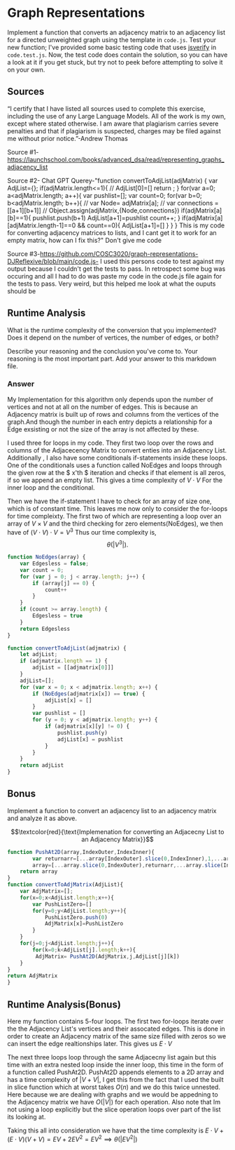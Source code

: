 # Graph Representations

Implement a function that converts an adjacency matrix to an adjacency list for
a directed unweighted graph using the template in `code.js`. Test your new
function; I've provided some basic testing code that uses
[jsverify](https://jsverify.github.io/) in `code.test.js`. Now, the test code
does contain the solution, so you can have a look at it if you get stuck, but
try not to peek before attempting to solve it on your own.
## Sources

“I certify that I have listed all sources used to complete this exercise, including the use
of any Large Language Models. All of the work is my own, except where stated
otherwise. I am aware that plagiarism carries severe penalties and that if plagiarism is
suspected, charges may be filed against me without prior notice.”-Andrew Thomas

Source #1-https://launchschool.com/books/advanced_dsa/read/representing_graphs_adjacency_list

Source #2-  Chat GPT Querey-"function convertToAdjList(adjMatrix) { var AdjList={}; if(adjMatrix.length<=1){ // AdjList[0]=[] return ; } for(var a=0; a<adjMatrix.length; a++){ var pushlist=[]; var count=0; for(var b=0; b<adjMatrix.length; b++){ // var Node= adjMatrix[a]; // var connections =[[a+1][b+1]] // Object.assign(adjMatrix,{Node,connections}) if(adjMatrix[a][b]==1){ pushlist.push(b+1) AdjList[a+1]=pushlist count++; } if(adjMatrix[a][adjMatrix.length-1]==0 && count==0){ AdjList[a+1]=[] } } } This is my code for converting adjacency matrices to lists, and I cant get it to work for an empty matrix, how can I fix this?" Don't give me code

Source #3-https://github.com/COSC3020/graph-representations-DJReflexive/blob/main/code.js- I used this persons code to test against my output because I couldn't get the tests to pass. In retrospect some bug was occuring and all I had to do was paste my code in the code.js file again for the tests to pass. Very weird, but this helped me look at what the ouputs should be



## Runtime Analysis

What is the runtime complexity of the conversion that you implemented? Does it
depend on the number of vertices, the number of edges, or both?

Describe your reasoning and the conclusion you've come to. Your reasoning is the
most important part. Add your answer to this markdown file.
### Answer

My Implementation for this algorithm only depends upon the number of vertices and not at all on the number of edges. This is because an Adjacency matrix is built up of rows and columns from the vertices of the graph.And though the number in each entry depicts a relationship for a Edge exsisting or not the size of the array is not affected by these.


I used three for loops in my code. They first two loop over the rows and columns of the Adjacecency Matrix to convert enties into an Adjacency List. Additionally , I also have some conditionals if-statements inside these loops. One of the conditionals uses a function called NoEdges and loops through the given row at the $ x'th $ iteration and checks if that element is all zeros, if so we append an empty list. This gives a time complexity of $V \cdot V$ For the inner loop and the conditional.

 Then we have the if-statement I have to check for an array of size one, which is of constant time. This leaves me now only to consider the for-loops for time compleixty. The first two of which are representing a loop over an array of $V \times V$ and the third checking for zero elements(NoEdges), we then have  of $(V\cdot V)\cdot V=V^3$ Thus our time complexity is, $$\theta(|V^3|).$$ 

```Javascript
function NoEdges(array) {
    var Edgesless = false;
    var count = 0;
    for (var j = 0; j < array.length; j++) {
        if (array[j] == 0) {
            count++
        }
    }
    if (count >= array.length) {
        Edgesless = true
    }
    return Edgesless
}

function convertToAdjList(adjmatrix) {
    let adjList;
    if (adjmatrix.length == 1) {
        adjList = [[adjmatrix[0]]]
    }
    adjList=[];
    for (var x = 0; x < adjmatrix.length; x++) {
        if (NoEdges(adjmatrix[x]) == true) {
            adjList[x] = []
        }
        var pushlist = []
        for (y = 0; y < adjmatrix.length; y++) {
            if (adjmatrix[x][y] != 0) {
                pushlist.push(y)
                adjList[x] = pushlist
            }
        }
    }
    return adjList
}
```


## Bonus

Implement a function to convert an adjacency list to an adjacency matrix and
analyze it as above.

$$\textcolor{red}{\text{Implemenation for converting an Adjacecny List to an Adjacency Matrix}}$$
```Javascript
function PushAt2D(array,IndexOuter,IndexInner){
        var returnarr=[...array[IndexOuter].slice(0,IndexInner),1,...array[IndexOuter].slice(IndexInner+1)]
        array=[...array.slice(0,IndexOuter),returnarr,...array.slice(IndexOuter+1)];
    return array
}
function convertToAdjMatrix(AdjList){
    var AdjMatrix=[];
    for(x=0;x<AdjList.length;x++){
        var PushListZero=[]
        for(y=0;y<AdjList.length;y++){
            PushListZero.push(0)
            AdjMatrix[x]=PushListZero
        }
    }
    for(j=0;j<AdjList.length;j++){
        for(k=0;k<AdjList[j].length;k++){
         AdjMatrix= PushAt2D(AdjMatrix,j,AdjList[j][k])
    }
}
return AdjMatrix
}
```
## Runtime Analysis(Bonus)
Here my function contains 5-four loops. The first two for-loops iterate over the the Adjacency List's vertices and their assocated edges. This is done in order to create an Adjacency matrix of the same size filled with zeros so we can insert the edge realtionships later. This gives us $E\cdot V$

The next three loops loop through the same Adjacecny list again but this time with an extra nested loop inside the inner loop, this time in the form of a function called PushAt2D. PushAt2D appends elements to a 2D array and has a time complexity of $|V+V|$, I get this from the fact that I used the built in slice function which at worst takes $O(n)$ and we do this twice unnested. Here because we are dealing with graphs and we would be appedning to the Adjacency matrix we have $O(|V|)$ for each operation. Also note that Im not using a loop explicitly but the slice operation loops over part of the list its looking at.

Taking this all into consideration we have that the time complexity is $E\cdot V+(E\cdot V)(V+V)=EV+2EV^2=EV^2\implies \theta(|EV^2|)$
